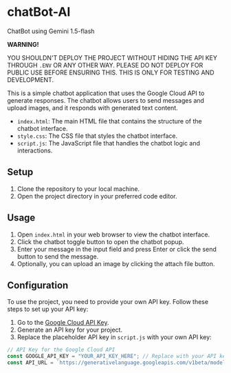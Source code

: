 # chatBot-AI

ChatBot using Gemini 1.5-flash

**WARNING!**

YOU SHOULDN'T DEPLOY THE PROJECT WITHOUT HIDING THE API KEY THROUGH `.ENV` OR ANY OTHER WAY. PLEASE DO NOT DEPLOY FOR PUBLIC USE BEFORE ENSURING THIS. THIS IS ONLY FOR TESTING AND DEVELOPMENT.

This is a simple chatbot application that uses the Google Cloud API to generate responses. The chatbot allows users to send messages and upload images, and it responds with generated text content.

- `index.html`: The main HTML file that contains the structure of the chatbot interface.
- `style.css`: The CSS file that styles the chatbot interface.
- `script.js`: The JavaScript file that handles the chatbot logic and interactions.

## Setup

1. Clone the repository to your local machine.
2. Open the project directory in your preferred code editor.

## Usage

1. Open `index.html` in your web browser to view the chatbot interface.
2. Click the chatbot toggle button to open the chatbot popup.
3. Enter your message in the input field and press Enter or click the send button to send the message.
4. Optionally, you can upload an image by clicking the attach file button.

## Configuration

To use the project, you need to provide your own API key. Follow these steps to set up your API key:

1. Go to the [Google Cloud API Key](https://ai.google.dev/gemini-api/docs/api-key).
2. Generate an API key for your project.
3. Replace the placeholder API key in `script.js` with your own API key:

```javascript
// API Key for the Google Cloud API
const GOOGLE_API_KEY = "YOUR_API_KEY_HERE"; // Replace with your API key
const API_URL = `https://generativelanguage.googleapis.com/v1beta/models/gemini-1.5-flash:generateContent?key=${GOOGLE_API_KEY}`;
